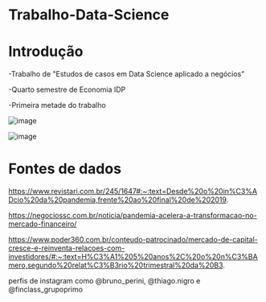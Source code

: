 # Trabalho-Data-Science

# Introdução
 -Trabalho de "Estudos de casos em Data Science aplicado a negócios"
 
 -Quarto semestre de Economia IDP
 
 -Primeira metade do trabalho
 
![image](https://user-images.githubusercontent.com/95877815/197659751-fb3414e0-8f9e-4e5b-92f1-f1143e5c04be.png)

![image](https://user-images.githubusercontent.com/95877815/197659992-85724fa2-5904-406a-9bee-5d57f6d38c0a.png)

# Fontes de dados
https://www.revistari.com.br/245/1647#:~:text=Desde%20o%20in%C3%ADcio%20da%20pandemia,frente%20ao%20final%20de%202019.

https://negociossc.com.br/noticia/pandemia-acelera-a-transformacao-no-mercado-financeiro/

https://www.poder360.com.br/conteudo-patrocinado/mercado-de-capital-cresce-e-reinventa-relacoes-com-investidores/#:~:text=H%C3%A1%205%20anos%2C%20o%20n%C3%BAmero,segundo%20relat%C3%B3rio%20trimestral%20da%20B3.

perfis de instagram como @bruno_perini, @thiago.nigro e @finclass_grupoprimo
